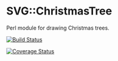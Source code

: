# SVG::ChristmasTree

Perl module for drawing Christmas trees.

[![Build Status](https://travis-ci.org/davorg/svg-christmastree.svg?branch=master)](https://travis-ci.org/davorg/svg-christmastree)

[![Coverage Status](https://coveralls.io/repos/github/davorg/svg-christmastree/badge.svg?branch=master)](https://coveralls.io/github/davorg/svg-christmastree?branch=master)
